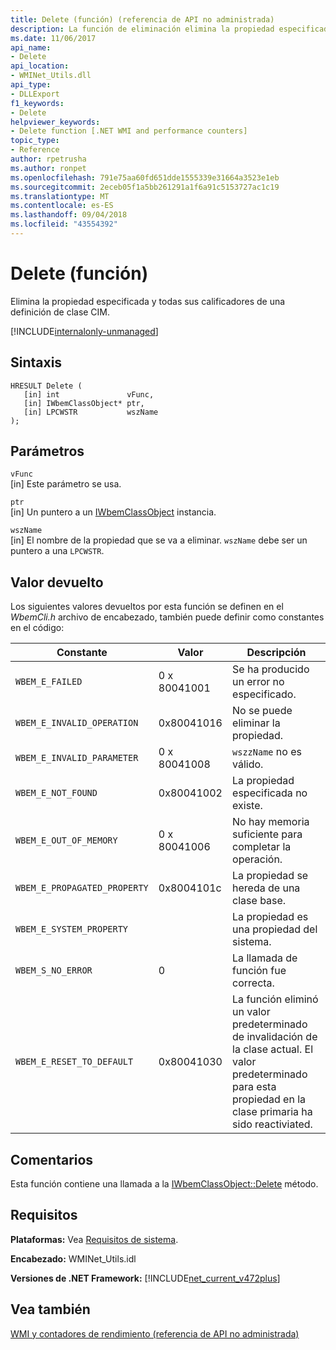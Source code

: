 ```yaml
---
title: Delete (función) (referencia de API no administrada)
description: La función de eliminación elimina la propiedad especificada y todas sus calificadores de una definición de clase CIM.
ms.date: 11/06/2017
api_name:
- Delete
api_location:
- WMINet_Utils.dll
api_type:
- DLLExport
f1_keywords:
- Delete
helpviewer_keywords:
- Delete function [.NET WMI and performance counters]
topic_type:
- Reference
author: rpetrusha
ms.author: ronpet
ms.openlocfilehash: 791e75aa60fd651dde1555339e31664a3523e1eb
ms.sourcegitcommit: 2eceb05f1a5bb261291a1f6a91c5153727ac1c19
ms.translationtype: MT
ms.contentlocale: es-ES
ms.lasthandoff: 09/04/2018
ms.locfileid: "43554392"
---
```

# <a name="delete-function"></a>Delete (función)
Elimina la propiedad especificada y todas sus calificadores de una definición de clase CIM.

[!INCLUDE[internalonly-unmanaged](../../../../includes/internalonly-unmanaged.md)]
    
## <a name="syntax"></a>Sintaxis  
  
```  
HRESULT Delete (
   [in] int               vFunc, 
   [in] IWbemClassObject* ptr, 
   [in] LPCWSTR           wszName 
); 
```  

## <a name="parameters"></a>Parámetros

`vFunc`  
[in] Este parámetro se usa.

`ptr`  
[in] Un puntero a un [IWbemClassObject](/windows/desktop/api/wbemcli/nn-wbemcli-iwbemclassobject) instancia.

`wszName`  
[in] El nombre de la propiedad que se va a eliminar. `wszName` debe ser un puntero a una `LPCWSTR`.

## <a name="return-value"></a>Valor devuelto

Los siguientes valores devueltos por esta función se definen en el *WbemCli.h* archivo de encabezado, también puede definir como constantes en el código:

|Constante  |Valor  |Descripción  |
|---------|---------|---------|
| `WBEM_E_FAILED` | 0 x 80041001 | Se ha producido un error no especificado. |
| `WBEM_E_INVALID_OPERATION` | 0x80041016 | No se puede eliminar la propiedad. |
| `WBEM_E_INVALID_PARAMETER` | 0 x 80041008 | `wszzName` no es válido. |
| `WBEM_E_NOT_FOUND` | 0x80041002 | La propiedad especificada no existe. |
| `WBEM_E_OUT_OF_MEMORY` | 0 x 80041006 | No hay memoria suficiente para completar la operación. |
| `WBEM_E_PROPAGATED_PROPERTY` | 0x8004101c | La propiedad se hereda de una clase base. |
| `WBEM_E_SYSTEM_PROPERTY` | | La propiedad es una propiedad del sistema. |
|`WBEM_S_NO_ERROR` | 0 | La llamada de función fue correcta.  |
| `WBEM_E_RESET_TO_DEFAULT` | 0x80041030 | La función eliminó un valor predeterminado de invalidación de la clase actual. El valor predeterminado para esta propiedad en la clase primaria ha sido reactiviated. | 

## <a name="remarks"></a>Comentarios

Esta función contiene una llamada a la [IWbemClassObject::Delete](/windows/desktop/api/wbemcli/nf-wbemcli-iwbemclassobject-delete) método.

## <a name="requirements"></a>Requisitos  
 **Plataformas:** Vea [Requisitos de sistema](../../../../docs/framework/get-started/system-requirements.md).  
  
 **Encabezado:** WMINet_Utils.idl  
  
 **Versiones de .NET Framework:** [!INCLUDE[net_current_v472plus](../../../../includes/net-current-v472plus.md)]  
  
## <a name="see-also"></a>Vea también  
[WMI y contadores de rendimiento (referencia de API no administrada)](index.md)
